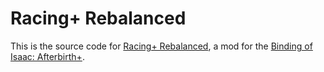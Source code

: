 # Racing+ Rebalanced

This is the source code for [Racing+ Rebalanced](https://steamcommunity.com/sharedfiles/filedetails/?id=2263635610), a mod for the [Binding of Isaac: Afterbirth+](https://store.steampowered.com/app/401920/The_Binding_of_Isaac_Afterbirth/).
